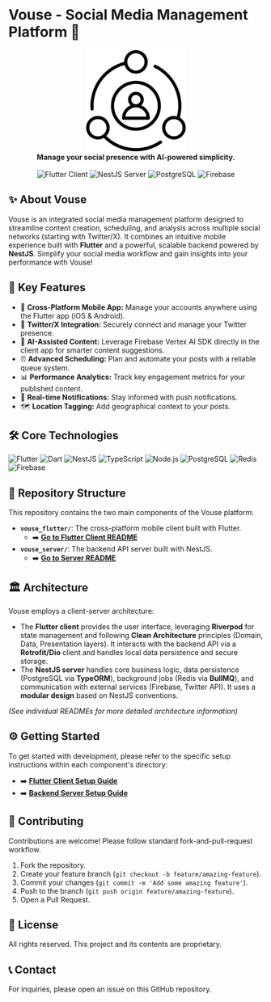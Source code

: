 # Vouse - Social Media Management Platform 🚀

<div align="center">
  <img src="vouse_flutter/assets/images/vouse_app_logo.png" alt="Vouse Logo" width="200"> 
  <br/>
  <strong>Manage your social presence with AI-powered simplicity.</strong>
  <br/>
  <br/>
  <!-- Add relevant badges here: Build Status, License, etc. -->
  <!-- Example: <img src="https://img.shields.io/badge/License-Proprietary-red" alt="License"> -->
  <img src="https://img.shields.io/badge/Client-Flutter-blue?logo=flutter" alt="Flutter Client">
  <img src="https://img.shields.io/badge/Server-NestJS-red?logo=nestjs" alt="NestJS Server">
  <img src="https://img.shields.io/badge/Database-PostgreSQL-blue?logo=postgresql" alt="PostgreSQL">
  <img src="https://img.shields.io/badge/Infra-Firebase-orange?logo=firebase" alt="Firebase">
</div>

## ✨ About Vouse

Vouse is an integrated social media management platform designed to streamline content creation, scheduling, and analysis across multiple social networks (starting with Twitter/X). It combines an intuitive mobile experience built with **Flutter** and a powerful, scalable backend powered by **NestJS**. Simplify your social media workflow and gain insights into your performance with Vouse!

<!-- Optional: Add a compelling GIF/Screenshot here -->
<!-- <p align="center"><img src="path/to/your/demo.gif" alt="Vouse Demo"></p> -->

## 🚀 Key Features

*   📱 **Cross-Platform Mobile App:** Manage your accounts anywhere using the Flutter app (iOS & Android).
*   🔗 **Twitter/X Integration:** Securely connect and manage your Twitter presence.
*   🤖 **AI-Assisted Content:** Leverage Firebase Vertex AI SDK directly in the client app for smarter content suggestions.
*   ⏰ **Advanced Scheduling:** Plan and automate your posts with a reliable queue system.
*   📊 **Performance Analytics:** Track key engagement metrics for your published content.
*   🔔 **Real-time Notifications:** Stay informed with push notifications.
*   🗺️ **Location Tagging:** Add geographical context to your posts.

## 🛠️ Core Technologies

![Flutter](https://img.shields.io/badge/-Flutter-02569B?style=flat-square&logo=flutter&logoColor=white)
![Dart](https://img.shields.io/badge/-Dart-0175C2?style=flat-square&logo=dart&logoColor=white)
![NestJS](https://img.shields.io/badge/-NestJS-E0234E?style=flat-square&logo=nestjs&logoColor=white)
![TypeScript](https://img.shields.io/badge/-TypeScript-3178C6?style=flat-square&logo=typescript&logoColor=white)
![Node.js](https://img.shields.io/badge/-Node.js-339933?style=flat-square&logo=node.js&logoColor=white)
![PostgreSQL](https://img.shields.io/badge/-PostgreSQL-4169E1?style=flat-square&logo=postgresql&logoColor=white)
![Redis](https://img.shields.io/badge/-Redis-DC382D?style=flat-square&logo=redis&logoColor=white)
![Firebase](https://img.shields.io/badge/-Firebase-FFCA28?style=flat-square&logo=firebase&logoColor=black)
<!-- Add others if desired -->

## 📂 Repository Structure

This repository contains the two main components of the Vouse platform:

*   **`vouse_flutter/`**: The cross-platform mobile client built with Flutter.
    *   ➡️ [**Go to Flutter Client README**](vouse_flutter/README.md)
*   **`vouse_server/`**: The backend API server built with NestJS.
    *   ➡️ [**Go to Server README**](vouse_server/README.md)

## 🏛️ Architecture

Vouse employs a client-server architecture:
*   The **Flutter client** provides the user interface, leveraging **Riverpod** for state management and following **Clean Architecture** principles (Domain, Data, Presentation layers). It interacts with the backend API via a **Retrofit/Dio** client and handles local data persistence and secure storage.
*   The **NestJS server** handles core business logic, data persistence (PostgreSQL via **TypeORM**), background jobs (Redis via **BullMQ**), and communication with external services (Firebase, Twitter API). It uses a **modular design** based on NestJS conventions.

*(See individual READMEs for more detailed architecture information)*

## ⚙️ Getting Started

To get started with development, please refer to the specific setup instructions within each component's directory:

*   ➡️ [**Flutter Client Setup Guide**](vouse_flutter/README.md#⚙️-getting-started)
*   ➡️ [**Backend Server Setup Guide**](vouse_server/README.md#⚙️-getting-started)

## 🙏 Contributing

Contributions are welcome! Please follow standard fork-and-pull-request workflow.

1.  Fork the repository.
2.  Create your feature branch (`git checkout -b feature/amazing-feature`).
3.  Commit your changes (`git commit -m 'Add some amazing feature'`).
4.  Push to the branch (`git push origin feature/amazing-feature`).
5.  Open a Pull Request.

## 📄 License

All rights reserved. This project and its contents are proprietary.

## 📞 Contact

For inquiries, please open an issue on this GitHub repository.
